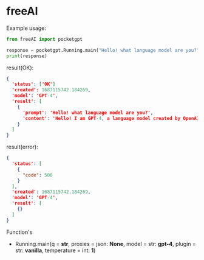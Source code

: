 # freeAI
Example usage:
```python
from freeAI import pocketgpt

response = pocketgpt.Running.main("Hello! what language model are you?")
print(response)
```

result(OK):
```json
{
  'status': ['OK']
  'created': 1687115742.184269,
  'model': 'GPT-4',
  'result': [
    {
      'prompt': 'Hello! what language model are you?',
      'content': 'Hello! I am GPT-4, a language model created by OpenAI. If you have questions or need information, I'm happy to help.'
    }
  ]
}
```
result(error):
```json
{
  'status': [
    {
      "code": 500
    }
  ],
  'created': 1687115742.184269,
  'model': 'GPT-4',
  'result': [
    {}
  ]
}
```
Function's
* Running.main(q = **str**, proxies = json: **None**, model = str: **gpt-4**, plugin = str: **vanilla**, temperature = int: **1**)